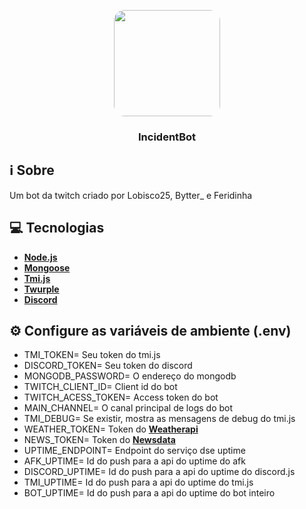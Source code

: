 <p align="center"><img src="https://f.feridinha.com/syGdx.png" width="170" style="border-radius: 10%;"></p>

<h3 align="center"><strong>IncidentBot</strong></h2>

## ℹ️ Sobre

Um bot da twitch criado por Lobisco25, Bytter_ e Feridinha

## 💻 Tecnologias

- [**Node.js**](https://nodejs.dev/)
- [**Mongoose**](https://www.npmjs.com/package/mongoose)
- [**Tmi.js**](https://tmijs.com/)
- [**Twurple**](https://twurple.js.org/)
- [**Discord**](https://discord.com/developers/docs/getting-started#creating-an-app)


## ⚙️ Configure as variáveis de ambiente (.env)

- TMI_TOKEN= Seu token do tmi.js
- DISCORD_TOKEN= Seu token do discord
- MONGODB_PASSWORD= O endereço do mongodb
- TWITCH_CLIENT_ID= Client id do bot
- TWITCH_ACESS_TOKEN= Access token do bot
- MAIN_CHANNEL= O canal principal de logs do bot
- TMI_DEBUG= Se existir, mostra as mensagens de debug do tmi.js
- WEATHER_TOKEN= Token do [**Weatherapi**](https://www.weatherapi.com/)
- NEWS_TOKEN= Token do [**Newsdata**](https://newsdata.io/)
- UPTIME_ENDPOINT= Endpoint do serviço dse uptime
- AFK_UPTIME= Id do push para a api do uptime do afk 
- DISCORD_UPTIME= Id do push para a api do uptime do discord.js
- TMI_UPTIME= Id do push para a api do uptime do tmi.js
- BOT_UPTIME= Id do push para a api do uptime do bot inteiro